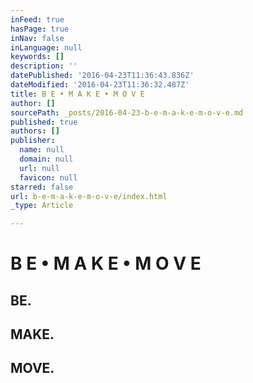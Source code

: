 ```yaml
---
inFeed: true
hasPage: true
inNav: false
inLanguage: null
keywords: []
description: ''
datePublished: '2016-04-23T11:36:43.836Z'
dateModified: '2016-04-23T11:36:32.487Z'
title: B E • M A K E • M O V E
author: []
sourcePath: _posts/2016-04-23-b-e-m-a-k-e-m-o-v-e.md
published: true
authors: []
publisher:
  name: null
  domain: null
  url: null
  favicon: null
starred: false
url: b-e-m-a-k-e-m-o-v-e/index.html
_type: Article

---
```

# B E • M A K E • M O V E

## BE.

## MAKE.

## MOVE.